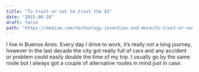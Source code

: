 ```yaml
---
title: "To trust or not to trust the AI"
date: "2015-06-10"
draft: false
path: "https://medium.com/technology-invention-and-more/to-trust-or-not-to-trust-the-ai-7fedcdae5b6c"
---
```


I live in Buenos Aires. Every day I drive to work, it’s really not a long journey, however in the last decade the city got really full of cars and any accident or problem could easily double the time of my trip. I usually go by the same route but I always got a couple of alternative routes in mind just in case.
